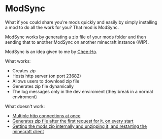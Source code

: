 # ModSync

What if you could share you're mods quickly and easily by simply installing a mod to do all the work for you?
That mod is ModSync.

ModSync works by generating a zip file of your mods folder and then sending that to another ModSync on another minecraft instance (WIP).


ModSync is an idea given to me by [Chee-Ho](https://github.com/Artisine).

What works:
- Creates zip
- Hosts http server (on port 23682)
- Allows users to download zip file
- Generates zip file dynamically
- The log messages only in the dev enviroment (they break in a normal enviroment)

What doesn't work:
- [Multiple http connections at once](../../issues/2)
- [Generates zip file after the first request for it, on every start](../../issues/4)
- [Getting the mods.zip internally and unzipping it, and restarting the minecraft client](../../issues/5)
